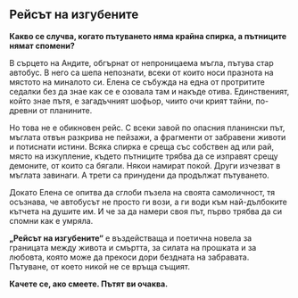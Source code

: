 ## Рейсът на изгубените

**Какво се случва, когато пътуването няма крайна спирка, а пътниците нямат спомени?**

В сърцето на Андите, обгърнат от непроницаема мъгла, пътува стар автобус. В него са шепа непознати, всеки от които носи празнота на мястото на миналото си. Елена се събужда на една от протритите седалки без да знае как се е озовала там и накъде отива. Единственият, който знае пътя, е загадъчният шофьор, чиито очи крият тайни, по-древни от планините.

Но това не е обикновен рейс. С всеки завой по опасния планински път, мъглата отвън разкрива не пейзажи, а фрагменти от забравени животи и потиснати истини. Всяка спирка е среща със собствен ад или рай, място на изкупление, където пътниците трябва да се изправят срещу демоните, от които са бягали. Някои намират покой. Други изчезват в мъглата завинаги. А трети са принудени да продължат пътуването.

Докато Елена се опитва да сглоби пъзела на своята самоличност, тя осъзнава, че автобусът не просто ги вози, а ги води към най-дълбоките кътчета на душите им. И че за да намери своя път, първо трябва да си спомни как е умряла.

**„Рейсът на изгубените“** е въздействаща и поетична новела за границата между живота и смъртта, за силата на прошката и за любовта, която може да прекоси дори бездната на забравата. Пътуване, от което никой не се връща същият.

**Качете се, ако смеете. Пътят ви очаква.**
